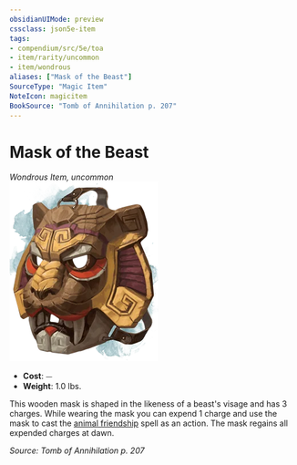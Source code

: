 ```yaml
---
obsidianUIMode: preview
cssclass: json5e-item
tags:
- compendium/src/5e/toa
- item/rarity/uncommon
- item/wondrous
aliases: ["Mask of the Beast"]
SourceType: "Magic Item"
NoteIcon: magicitem
BookSource: "Tomb of Annihilation p. 207"
---
```

# Mask of the Beast
*Wondrous Item, uncommon*  
![](https://raw.githubusercontent.com/5etools-mirror-2/5etools-img/main/items/ToA/Mask%20of%20the%20Beast.webp#right)  

- **Cost**: ⏤
- **Weight**: 1.0 lbs.

This wooden mask is shaped in the likeness of a beast's visage and has 3 charges. While wearing the mask you can expend 1 charge and use the mask to cast the [animal friendship](/2-Mechanics/CLI/spells/animal-friendship.md) spell as an action. The mask regains all expended charges at dawn.

*Source: Tomb of Annihilation p. 207*